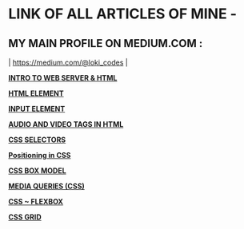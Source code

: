# LINK OF ALL ARTICLES OF MINE -


## MY MAIN PROFILE ON MEDIUM.COM :

| https://medium.com/@loki_codes |


__[INTRO TO WEB SERVER & HTML](https://medium.com/@loki_codes/web-server-5db5f61c93b5 "click")__

__[HTML ELEMENT](https://medium.com/@loki_codes/html-element-a2e4efc8b3fc "click")__

__[INPUT ELEMENT](https://medium.com/@loki_codes/input-element-4fdba3d8a7a4 "click")__

__[AUDIO AND VIDEO TAGS IN HTML](https://medium.com/@loki_codes/audio-and-video-tags-in-html-853060d60967 "click")__

__[CSS SELECTORS](https://medium.com/@loki_codes/css-selectors-9794f6d12162 "click")__

__[Positioning in CSS](https://medium.com/@loki_codes/positioning-in-css-ad1cf8a5ad53 "click")__

__[CSS BOX MODEL](https://medium.com/@loki_codes/css-box-model-a9d3574937cf "click")__

__[MEDIA QUERIES (CSS)](https://medium.com/@loki_codes/media-queries-css-a040aabf3da5 "click")__

__[CSS ~ FLEXBOX](https://medium.com/@loki_codes/css-flexbox-163133aa4f07 "click")__

__[CSS GRID](https://medium.com/@loki_codes/css-grid-6921808d3bae "click")__
